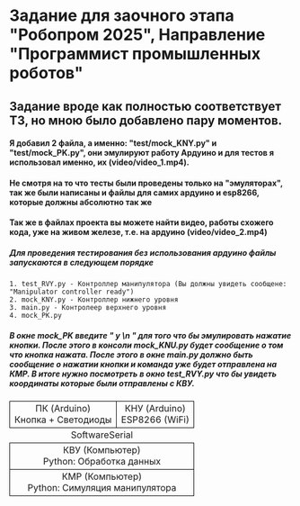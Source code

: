 # Задание для заочного этапа "Робопром 2025", Направление "Программист промышленных роботов"

## Задание вроде как полностью соответствует ТЗ, но мною было добавлено пару моментов. 
#### Я добавил 2 файла, а именно:  "test/mock_KNY.py" и "test/mock_PK.py", они эмулируют работу Ардуино и для тестов я использовал именно, их (video/video_1.mp4).

#### Не смотря на то что тесты были проведены только на "эмуляторах", так же были написаны и файлы для самих ардуино и esp8266, которые должны абсолютно так же 
#### Так же в файлах проекта вы можете найти видео, работы схожего кода, уже на живом железе, т.е. на ардуино (video/video_2.mp4)

##### Для проведения тестирования без использования ардуино файлы запускаются в следующем порядке
	1. test_RVY.py - Контроллер манипулятора (Вы должны увидеть сообщене: "Manipulator controller ready")
	2. mock_KNY.py - Контроллер нижнего уровня
	3. main.py - Контролеер верхнего уровня
	4. mock_PK.py
#####  В окне mock_PK введите " y \n " для того что бы эмулировать нажатие кнопки. После этого в консоли mock_KNU.py будет сообщение о том что кнопка нажата. После этого в окне main.py должно быть сообщение о нажатии кнопки и команда уже будет отправлена на КМР. В итоге нужно посмотреть в окно test_RVY.py что бы увидеть координаты которые были отправлены с КВУ.


<table style="border-collapse: collapse; width: 100%;">
  <tr>
    <td style="border: 1px solid black; text-align: center;">
      ПК (Arduino)<br>
      Кнопка + Светодиоды
    </td>
    <td style="border: 1px solid black; text-align: center;">
      КНУ (Arduino)<br>
      ESP8266 (WiFi)
    </td>
  </tr>
  <tr>
    <td colspan="2" style="text-align: center;">
      SoftwareSerial
    </td>
  </tr>
  <tr>
    <td colspan="2" style="border: 1px solid black; text-align: center;">
      КВУ (Компьютер)<br>
      Python: Обработка данных
    </td>
  </tr>
  <tr>
    <td colspan="2" style="border: 1px solid black; text-align: center;">
      КМР (Компьютер)<br>
      Python: Симуляция манипулятора
    </td>
  </tr>
</table>
